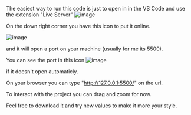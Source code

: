 The easiest way to run this code is just to open in in the VS Code and use the extension "Live Server" ![image](https://github.com/user-attachments/assets/d4cf01a2-030b-456e-b0ad-9c62f56e9e16)

On the down right corner you have this icon to put it online.

![image](https://github.com/user-attachments/assets/ec5470de-2cdf-4dc6-8964-492f9af8b872)

and it will open a port on your machine (usually for me its 5500).

You can see the port in this icon
![image](https://github.com/user-attachments/assets/51675bdc-51c2-46eb-b750-60d0541222f1)

if it doesn't open automaticly.

On your browser you can type "http://127.0.0.1:5500/" on the url.

To interact with the project you can drag and zoom for now.

Feel free to download it and try new values to make it more your style.
